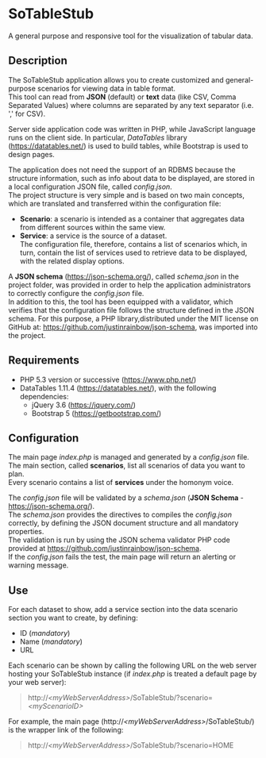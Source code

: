 # SoTableStub
A general purpose and responsive tool for the visualization of tabular data.  

## Description
The SoTableStub application allows you to create customized and general-purpose scenarios for viewing data in table format.  
This tool can read from **JSON** (default) or **text** data (like CSV, Comma Separated Values) where columns are separated by any text separator (i.e. ',' for CSV).  
  
Server side application code was written in PHP, while JavaScript language runs on the client side. In particular, *DataTables* library (https://datatables.net/) is used to build tables, while Bootstrap is used to design pages.
  
The application does not need the support of an RDBMS because the structure information, such as info about data to be displayed, are stored in a local configuration JSON file, called *config.json*.  
The project structure is very simple and is based on two main concepts, which are translated and transferred within the configuration file:  
- **Scenario**: a scenario is intended as a container that aggregates data from different sources within the same view.  
- **Service**: a service is the source of a dataset.  
The configuration file, therefore, contains a list of scenarios which, in turn, contain the list of services used to retrieve data to be displayed, with the related display options.
  
A **JSON schema** (https://json-schema.org/), called *schema.json* in the project folder, was provided in order to help the application administrators to correctly configure the *config.json* file.  
In addition to this, the tool has been equipped with a validator, which verifies that the configuration file follows the structure defined in the JSON schema. For this purpose, a PHP library,distributed under the MIT license on GitHub at: https://github.com/justinrainbow/json-schema, was imported into the project.

## Requirements
- PHP 5.3 version or successive (https://www.php.net/)  
- DataTables 1.11.4 (https://datatables.net/), with the following dependencies:
  - jQuery 3.6 (https://jquery.com/)
  - Bootstrap 5 (https://getbootstrap.com/)

## Configuration
The main page *index.php* is managed and generated by a *config.json* file.  
The main section, called **scenarios**, list all scenarios of data you want to plan.  
Every scenario contains a list of **services** under the homonym voice.  
  
The *config.json* file will be validated by a *schema.json* (**JSON Schema** - https://json-schema.org/).  
The *schema.json* provides the directives to compiles the *config.json* correctly, by defining the JSON document structure and all mandatory properties.  
The validation is run by using the JSON schema validator PHP code provided at https://github.com/justinrainbow/json-schema.  
If the *config.json* fails the test, the main page will return an alerting or warning message.  

## Use
For each dataset to show, add a service section into the data scenario section you want to create, by defining:  
- ID (*mandatory*)  
- Name (*mandatory*)  
- URL   

Each scenario can be shown by calling the following URL on the web server hosting your SoTableStub instance (if *index.php* is treated a default page by your web server):  
> http://*\<myWebServerAddress\>*/SoTableStub/?scenario=*\<myScenarioID\>*  
  
For example, the main page (http://*\<myWebServerAddress\>*/SoTableStub/) is the wrapper link of the following: 
> http://*\<myWebServerAddress\>*/SoTableStub/?scenario=HOME